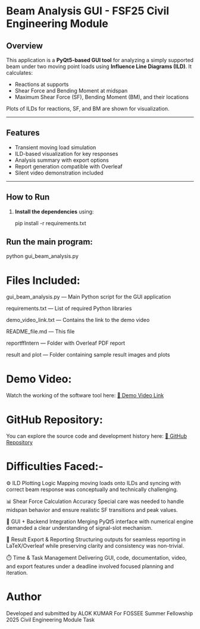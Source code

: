 # Beam Analysis GUI - FSF25 Civil Engineering Module

## Overview

This application is a **PyQt5-based GUI tool** for analyzing a simply supported beam under two moving point loads using **Influence Line Diagrams (ILD)**. It calculates:

- Reactions at supports
- Shear Force and Bending Moment at midspan
- Maximum Shear Force (SF), Bending Moment (BM), and their locations

Plots of ILDs for reactions, SF, and BM are shown for visualization.

---

## Features

- Transient moving load simulation
- ILD-based visualization for key responses
- Analysis summary with export options
- Report generation compatible with Overleaf
- Silent video demonstration included

---

## How to Run

1. **Install the dependencies** using:
  
   pip install -r requirements.txt

## Run the main program:
python gui_beam_analysis.py

# Files Included:
gui_beam_analysis.py — Main Python script for the GUI application

requirements.txt — List of required Python libraries

demo_video_link.txt — Contains the link to the demo video

README_file.md — This file

reportffIntern — Folder with Overleaf PDF report

result and plot — Folder containing sample result images and plots

# Demo Video:
Watch the working of the software tool here:
[🔗 Demo Video Link](https://app.filmora.io/#/object/cvqahpa7ppt4leuenk40?source=%7B%22product_id%22:%221901%22,%22product_page%22:%22share_url%22,%22product_version%22:%2214.4.3.11809%22%7D)

# GitHub Repository:
You can explore the source code and development history here:
[📂 GitHub Repository](https://github.com/ALOK66373/beam_analysis_gui/tree/main)

# Difficulties Faced:-

⚙️ ILD Plotting Logic
Mapping moving loads onto ILDs and syncing with correct beam response was conceptually and technically challenging.

📊 Shear Force Calculation Accuracy
Special care was needed to handle midspan behavior and ensure realistic SF transitions and peak values.

🧩 GUI + Backend Integration
Merging PyQt5 interface with numerical engine demanded a clear understanding of signal-slot mechanism.

📄 Result Export & Reporting
Structuring outputs for seamless reporting in LaTeX/Overleaf while preserving clarity and consistency was non-trivial.

⏱️ Time & Task Management
Delivering GUI, code, documentation, video, and export features under a deadline involved focused planning and iteration.

# Author

Developed and submitted by ALOK KUMAR
For FOSSEE Summer Fellowship 2025
Civil Engineering Module Task